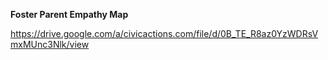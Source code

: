**Foster Parent Empathy Map**

https://drive.google.com/a/civicactions.com/file/d/0B_TE_R8az0YzWDRsVmxMUnc3Nlk/view

